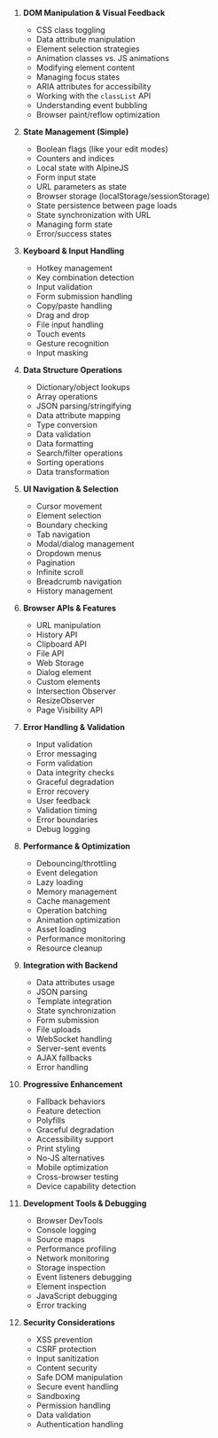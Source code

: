 1. **DOM Manipulation & Visual Feedback**
   - CSS class toggling
   - Data attribute manipulation
   - Element selection strategies
   - Animation classes vs. JS animations
   - Modifying element content
   - Managing focus states
   - ARIA attributes for accessibility
   - Working with the `classList` API
   - Understanding event bubbling
   - Browser paint/reflow optimization

2. **State Management (Simple)**
   - Boolean flags (like your edit modes)
   - Counters and indices
   - Local state with AlpineJS
   - Form input state
   - URL parameters as state
   - Browser storage (localStorage/sessionStorage)
   - State persistence between page loads
   - State synchronization with URL
   - Managing form state
   - Error/success states

3. **Keyboard & Input Handling**
   - Hotkey management
   - Key combination detection
   - Input validation
   - Form submission handling
   - Copy/paste handling
   - Drag and drop
   - File input handling
   - Touch events
   - Gesture recognition
   - Input masking

4. **Data Structure Operations**
   - Dictionary/object lookups
   - Array operations
   - JSON parsing/stringifying
   - Data attribute mapping
   - Type conversion
   - Data validation
   - Data formatting
   - Search/filter operations
   - Sorting operations
   - Data transformation

5. **UI Navigation & Selection**
   - Cursor movement
   - Element selection
   - Boundary checking
   - Tab navigation
   - Modal/dialog management
   - Dropdown menus
   - Pagination
   - Infinite scroll
   - Breadcrumb navigation
   - History management

6. **Browser APIs & Features**
   - URL manipulation
   - History API
   - Clipboard API
   - File API
   - Web Storage
   - Dialog element
   - Custom elements
   - Intersection Observer
   - ResizeObserver
   - Page Visibility API

7. **Error Handling & Validation**
   - Input validation
   - Error messaging
   - Form validation
   - Data integrity checks
   - Graceful degradation
   - Error recovery
   - User feedback
   - Validation timing
   - Error boundaries
   - Debug logging

8. **Performance & Optimization**
   - Debouncing/throttling
   - Event delegation
   - Lazy loading
   - Memory management
   - Cache management
   - Operation batching
   - Animation optimization
   - Asset loading
   - Performance monitoring
   - Resource cleanup

9. **Integration with Backend**
   - Data attributes usage
   - JSON parsing
   - Template integration
   - State synchronization
   - Form submission
   - File uploads
   - WebSocket handling
   - Server-sent events
   - AJAX fallbacks
   - Error handling

10. **Progressive Enhancement**
    - Fallback behaviors
    - Feature detection
    - Polyfills
    - Graceful degradation
    - Accessibility support
    - Print styling
    - No-JS alternatives
    - Mobile optimization
    - Cross-browser testing
    - Device capability detection

11. **Development Tools & Debugging**
    - Browser DevTools
    - Console logging
    - Source maps
    - Performance profiling
    - Network monitoring
    - Storage inspection
    - Event listeners debugging
    - Element inspection
    - JavaScript debugging
    - Error tracking

12. **Security Considerations**
    - XSS prevention
    - CSRF protection
    - Input sanitization
    - Content security
    - Safe DOM manipulation
    - Secure event handling
    - Sandboxing
    - Permission handling
    - Data validation
    - Authentication handling

